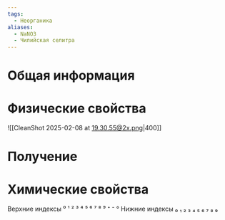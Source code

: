 ```yaml
---
tags:
  - Неорганика
aliases:
  - NaNO3
  - Чилийская селитра
---
```

# Общая информация
# Физические свойства
![[CleanShot 2025-02-08 at 19.30.55@2x.png|400]]
# Получение
# Химические свойства

Верхние индексы ⁰ ¹ ² ³ ⁴ ⁵ ⁶ ⁷ ⁸ ⁹ ⁺ ⁻ °
Нижние индексы ₀ ₁ ₂ ₃ ₄ ₅ ₆ ₇ ₈ ₉ 